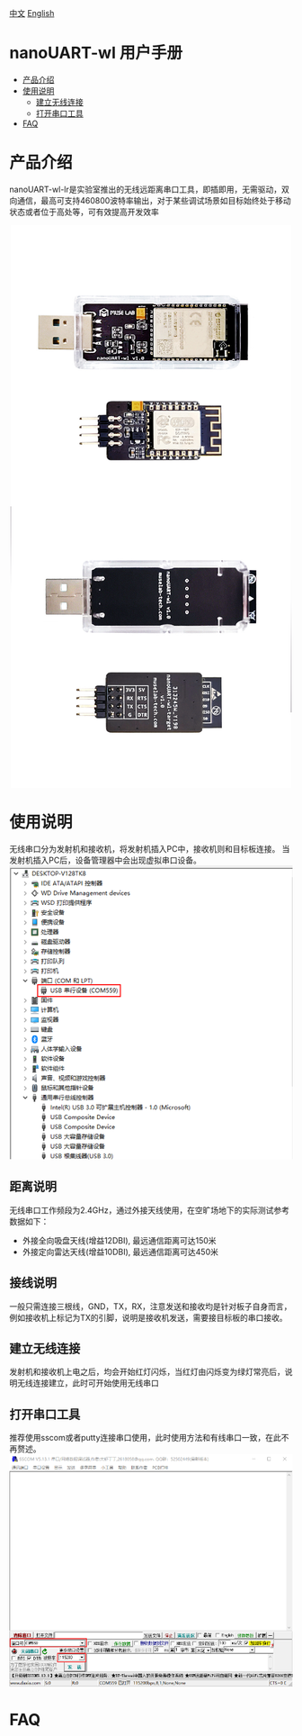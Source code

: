 [中文](./README.md) [English](./README_en.md)
# nanoUART-wl 用户手册
* [产品介绍](#产品介绍) 
* [使用说明](#使用说明)
    * [建立无线连接](#建立无线连接)
	* [打开串口工具](#打开串口工具)
* [FAQ](#faq)
	
# 产品介绍
nanoUART-wl-lr是实验室推出的无线远距离串口工具，即插即用，无需驱动，双向通信，最高可支持460800波特率输出，对于某些调试场景如目标始终处于移动状态或者位于高处等，可有效提高开发效率  

<div align=center>
<img src="https://github.com/wuxx/nanoUART-wl-lr/blob/master/doc/nanoUART-wl-top.jpg" width = "500" alt="" align=center />
<img src="https://github.com/wuxx/nanoUART-wl-lr/blob/master/doc/nanoUART-wl-bottom.jpg" width = "500" alt="" align=center />
</div>

# 使用说明
无线串口分为发射机和接收机，将发射机插入PC中，接收机则和目标板连接。 
当发射机插入PC后，设备管理器中会出现虚拟串口设备。  
![usb_cdc_device](https://github.com/wuxx/nanoUART-wl/blob/master/doc/usb_cdc_device.png)  
## 距离说明
无线串口工作频段为2.4GHz，通过外接天线使用，在空旷场地下的实际测试参考数据如下：  
- 外接全向吸盘天线(增益12DBI), 最远通信距离可达150米
- 外接定向雷达天线(增益10DBI), 最远通信距离可达450米
## 接线说明
一般只需连接三根线，GND，TX，RX，注意发送和接收均是针对板子自身而言，例如接收机上标记为TX的引脚，说明是接收机发送，需要接目标板的串口接收。  

## 建立无线连接
发射机和接收机上电之后，均会开始红灯闪烁，当红灯由闪烁变为绿灯常亮后，说明无线连接建立，此时可开始使用无线串口  
## 打开串口工具
推荐使用sscom或者putty连接串口使用，此时使用方法和有线串口一致，在此不再赘述。  
![sscom](https://github.com/wuxx/nanoUART-wl/blob/master/doc/sscom.png)
# FAQ
